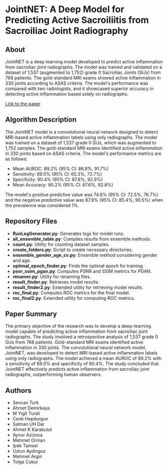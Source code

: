 # JointNET: A Deep Model for Predicting Active Sacroiliitis from Sacroiliac Joint Radiography

## About

JointNET is a deep learning model developed to predict active inflammation from sacroiliac joint radiographs. The model was trained and validated on a dataset of 1,537 (augmented to 1,752) grade 0 Sacroiliac Joints (SIJs) from 768 patients. The gold-standard MRI exams showed active inflammation in 330 joints according to ASAS criteria. The model's performance was compared with two radiologists, and it showcased superior accuracy in detecting active inflammation based solely on radiographs.

[Link to the paper](https://arxiv.org/abs/2301.10769)

## Algorithm Description

The JointNET model is a convolutional neural network designed to detect MRI-based active inflammation labels using only radiographs. The model was trained on a dataset of 1,537 grade 0 SIJs, which was augmented to 1,752 samples. The gold-standard MRI exams identified active inflammation in 330 joints based on ASAS criteria. The model's performance metrics are as follows:
- Mean AUROC: 89.2% (95% CI: 86.8%, 91.7%)
- Sensitivity: 69.0% (95% CI: 65.3%, 72.7%)
- Specificity: 90.4% (95% CI: 87.8%, 92.9%)
- Mean Accuracy: 90.2% (95% CI: 87.6%, 92.8%)

The model's positive predictive value was 74.6% (95% CI: 72.5%, 76.7%) and the negative predictive value was 87.9% (95% CI: 85.4%, 90.5%) when the prevalence was considered 1%.

## Repository Files

- **RunLogGenerator.py**: Generates logs for model runs.
- **all_ensemble_table.py**: Compiles results from ensemble methods.
- **count.py**: Utility for counting dataset samples.
- **create_folders.py**: Script to create necessary directories.
- **ensemble_gender_age_cv.py**: Ensemble method considering gender and age.
- **optimal_epoch_finder.py**: Finds the optimal epoch for training.
- **psnr_ssim_pgan.py**: Computes PSNR and SSIM metrics for PGAN.
- **renamer.py**: Utility for renaming files.
- **result_finder.py**: Retrieves model results.
- **result_finder2.py**: Extended utility for retrieving model results.
- **roc_final.py**: Computes ROC metrics for the final model.
- **roc_final2.py**: Extended utility for computing ROC metrics.



## Paper Summary

The primary objective of the research was to develop a deep-learning model capable of predicting active inflammation from sacroiliac joint radiographs. The study involved a retrospective analysis of 1,537 grade 0 SIJs from 768 patients. Gold-standard MRI exams identified active inflammation in 330 joints. The convolutional neural network model, JointNET, was developed to detect MRI-based active inflammation labels using only radiographs. The model achieved a mean AUROC of 89.2% with a sensitivity of 69.0% and specificity of 90.4%. The study concluded that JointNET effectively predicts active inflammation from sacroiliac joint radiographs, outperforming human observers.

## Authors

- Sevcan Turk
- Ahmet Demirkaya
- M Yigit Turali
- Cenk Hepdurgun
- Salman UH Dar
- Ahmet K Karabulut
- Aynur Azizova
- Mehmet Orman
- Ipek Tamsel
- Ustun Aydingoz
- Mehmet Argin
- Tolga Cukur


